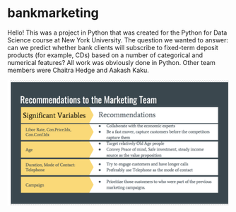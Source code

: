 # bankmarketing
Hello! This was a project in Python that was created for the Python for Data Science course at New York University. The question we wanted to answer: can we predict whether bank clients will subscribe to fixed-term deposit products (for example, CDs) based on a number of categorical and numerical features? All work was obviously done in Python. Other team members were Chaitra Hedge and Aakash Kaku.

![Alt text](https://github.com/aakashrkaku/Bank-Marketing-Campaign-Analysis/blob/master/s1.png?raw=true "Title")
